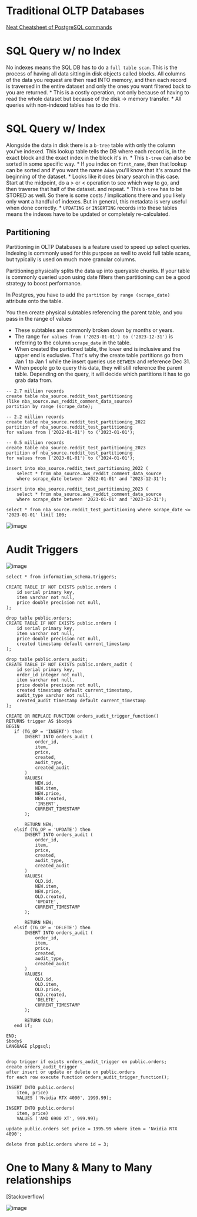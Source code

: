 # Traditional OLTP Databases
[Neat Cheatsheet of PostgreSQL commands](https://gist.github.com/rgreenjr/3637525)

# SQL Query w/ no Index
No indexes means the SQL DB has to do a `full table scan`.  This is the process of having all data sitting in disk objects called blocks. All columns of the data you request are then read INTO memory, and then each record is traversed in the entire dataset and only the ones you want filtered back to you are returned.
    * This is a costly operation, not only because of having to read the whole dataset but because of the disk -> memory transfer.
    * All queries with non-indexed tables has to do this.

# SQL Query w/ Index
Alongside the data in disk there is a `b-tree` table with only the column you've indexed.  This lookup table tells the DB where each record is, in the exact block and the exact index in the block it's in.
    * This `b-tree` can also be sorted in some specific way.
    * If you index on `first_name`, then that lookup can be sorted and if you want the name `Adam` you'll know that it's around the beginning of the dataset.
    * Looks like it does binary search in this case.  Start at the midpoint, do a > or < operation to see which way to go, and then traverse that half of the dataset.  and repeat.
    * This `b-tree` has to be STORED as well.  So there is some costs / implications there and you likely only want a handful of indexes.  But in general, this metadata is very useful when done correctly.
    * `UPDATING` or `INSERTING` records into these tables means the indexes have to be updated or completely re-calculated.


## Partitioning
Partitioning in OLTP Databases is a feature used to speed up select queries.  Indexing is commonly used for this purpose as well to avoid full table scans, but typically is used on much more granular columns. 

Partitioning physically splits the data up into queryable chunks.  If your table is commonly queried upon using date filters then partitioning can be a good strategy to boost performance.

In Postgres, you have to add the `partition by range (scrape_date)` attribute onto the table.

You then create physical subtables referencing the parent table, and you pass in the range of values 
- These subtables are commonly broken down by months or years.
- The range `for values from ('2023-01-01') to ('2023-12-31')` is referring to the column `scrape_date` in the table.
- When created the partioned table, the lower end is inclusive and the upper end is exclusive.  That's why the create table partitions go from Jan 1 to Jan 1 while the insert queries use `BETWEEN` and reference Dec 31.
- When people go to query this data, they will still reference the parent table.  Depending on the query, it will decide which partitions it has to go grab data from.

```
-- 2.7 million records
create table nba_source.reddit_test_partitioning
(like nba_source.aws_reddit_comment_data_source)
partition by range (scrape_date);

-- 2.2 million records
create table nba_source.reddit_test_partitioning_2022
partition of nba_source.reddit_test_partitioning
for values from ('2022-01-01') to ('2023-01-01');

-- 0.5 million records
create table nba_source.reddit_test_partitioning_2023
partition of nba_source.reddit_test_partitioning
for values from ('2023-01-01') to ('2024-01-01');

insert into nba_source.reddit_test_partitioning_2022 (
	select * from nba_source.aws_reddit_comment_data_source
	where scrape_date between '2022-01-01' and '2023-12-31');
	
insert into nba_source.reddit_test_partitioning_2023 (
	select * from nba_source.aws_reddit_comment_data_source
	where scrape_date between '2023-01-01' and '2023-12-31');

select * from nba_source.reddit_test_partitioning where scrape_date <= '2023-01-01' limit 100;
```

![image](https://user-images.githubusercontent.com/16946556/225410579-59569e37-011a-4a64-8ef8-726ff629345f.png)


# Audit Triggers
![image](https://user-images.githubusercontent.com/16946556/233234508-75fff4d9-0158-4320-b233-7fb26d9a021d.png)

`select * from information_schema.triggers;`

```
CREATE TABLE IF NOT EXISTS public.orders (
	id serial primary key,
	item varchar not null,
	price double precision not null, 
);

drop table public.orders;
CREATE TABLE IF NOT EXISTS public.orders (
	id serial primary key,
	item varchar not null,
	price double precision not null, 
	created timestamp default current_timestamp
);

drop table public.orders_audit;
CREATE TABLE IF NOT EXISTS public.orders_audit (
	id serial primary key,
	order_id integer not null,
	item varchar not null,
	price double precision not null, 
	created timestamp default current_timestamp,
	audit_type varchar not null,
	created_audit timestamp default current_timestamp
);

CREATE OR REPLACE FUNCTION orders_audit_trigger_function()
RETURNS trigger AS $body$
BEGIN
   if (TG_OP = 'INSERT') then
       INSERT INTO orders_audit (
		   order_id,
           item,
           price,
           created,
           audit_type,
           created_audit
       )
       VALUES(
		   NEW.id,
           NEW.item,
           NEW.price,
           NEW.created,
           'INSERT',
           CURRENT_TIMESTAMP
       );
             
       RETURN NEW;
   elsif (TG_OP = 'UPDATE') then
       INSERT INTO orders_audit (
		   order_id,
           item,
           price,
           created,
           audit_type,
           created_audit
       )
       VALUES(
		   OLD.id,
           NEW.item,
           NEW.price,
           OLD.created,
           'UPDATE',
           CURRENT_TIMESTAMP
       );
             
       RETURN NEW;
   elsif (TG_OP = 'DELETE') then
       INSERT INTO orders_audit (
		   order_id,
           item,
           price,
           created,
           audit_type,
           created_audit
       )
       VALUES(
		   OLD.id,
           OLD.item,
           OLD.price,
		   OLD.created,
           'DELETE',
           CURRENT_TIMESTAMP
       );
        
       RETURN OLD;
   end if;
     
END;
$body$
LANGUAGE plpgsql;


drop trigger if exists orders_audit_trigger on public.orders;
create orders_audit_trigger
after insert or update or delete on public.orders
for each row execute function orders_audit_trigger_function();

INSERT INTO public.orders(
	item, price)
	VALUES ('Nvidia RTX 4090', 1999.99);

INSERT INTO public.orders(
	item, price)
	VALUES ('AMD 6900 XT', 999.99);
	
update public.orders set price = 1995.99 where item = 'Nvidia RTX 4090';

delete from public.orders where id = 3;
```

# One to Many & Many to Many relationships
[Stackoverflow]

![image](https://github.com/jyablonski/python_aws/assets/16946556/affac983-849d-4e09-8fc9-127e3088fb71)
